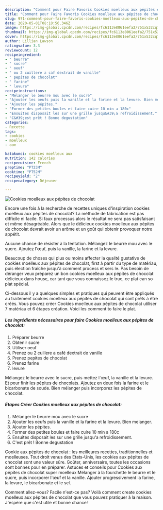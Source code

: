 ```yaml
---
description: "Comment pour Faire Favoris Cookies moelleux aux pépites de chocolat"
title: "Comment pour Faire Favoris Cookies moelleux aux pépites de chocolat"
slug: 971-comment-pour-faire-favoris-cookies-moelleux-aux-pepites-de-chocolat
date: 2020-05-01T08:10:56.346Z
image: https://img-global.cpcdn.com/recipes/fc6113e8061eefa2/751x532cq70/cookies-moelleux-aux-pepites-de-chocolat-photo-principale-de-la-recette.jpg
thumbnail: https://img-global.cpcdn.com/recipes/fc6113e8061eefa2/751x532cq70/cookies-moelleux-aux-pepites-de-chocolat-photo-principale-de-la-recette.jpg
cover: https://img-global.cpcdn.com/recipes/fc6113e8061eefa2/751x532cq70/cookies-moelleux-aux-pepites-de-chocolat-photo-principale-de-la-recette.jpg
author: Lillian Lawson
ratingvalue: 3.3
reviewcount: 12
recipeingredient:
- " beurre"
- " sucre"
- " oeuf"
- " ou 2 cuillere a caf dextrait de vanille"
- " pepites de chocolat"
- " farine"
- " levure"
recipeinstructions:
- "Mélanger le beurre mou avec le sucre"
- "Ajouter les oeufs puis la vanille et la farine et la levure. Bien melanger."
- "Ajouter les pépites."
- "Former des petites boules et faire cuire 10 min a 180c"
- "Ensuites disposait les sur une grille jusqu&#39;a refroidissement."
- "C&#39;est prêt ! Bonne degustation"
categories:
- Recette
tags:
- cookies
- moelleux
- aux

katakunci: cookies moelleux aux 
nutrition: 142 calories
recipecuisine: French
preptime: "PT23M"
cooktime: "PT52M"
recipeyield: "2"
recipecategory: Déjeuner

---
```



![Cookies moelleux aux pépites de chocolat](https://img-global.cpcdn.com/recipes/fc6113e8061eefa2/751x532cq70/cookies-moelleux-aux-pepites-de-chocolat-photo-principale-de-la-recette.jpg)

Encore une fois à la recherche de recettes uniques d'inspiration cookies moelleux aux pépites de chocolat? La méthode de fabrication est pas difficile ni facile. Si faux processus alors le résultat ne sera pas satisfaisant et même désagréable. Alors que le délicieux cookies moelleux aux pépites de chocolat devrait avoir un arôme et un goût qui obtenir provoquer notre appétit.

Aucune chance de résister à la tentation. Mélangez le beurre mou avec le sucre. Ajoutez l&#39;œuf, puis la vanille, la farine et la levure.

Beaucoup de choses qui plus ou moins affecter la qualité gustative de cookies moelleux aux pépites de chocolat, first à partir du type de matériau, puis élection fraîche jusqu'à comment process et sers le. Pas besoin de déranger veux préparez un bon cookies moelleux aux pépites de chocolat délicieux dans house, car tant que vous connaissez le truc, ce plat can so plat spécial.


Ci-dessous il y a quelques simples et pratiques qui peuvent être appliqués au traitement cookies moelleux aux pépites de chocolat qui sont prêts à être créés. Vous pouvez créer Cookies moelleux aux pépites de chocolat utiliser 7 matériau et 6 étapes création. Voici les comment to faire le plat.

<!--inarticleads1-->

##### Les ingrédients nécessaires pour faire Cookies moelleux aux pépites de chocolat:

1. Préparer  beurre
1. Obtenir  sucre
1. Utiliser  oeuf
1. Prenez  ou 2 cuillere a café dextrait de vanille
1. Prenez  pepites de chocolat
1. Prenez  farine
1.   levure


Mélangez le beurre avec le sucre, puis mettez l&#39;œuf, la vanille et la levure. Et pour finir les pépites de chocolats. Ajoutez en deux fois la farine et le bicarbonate de soude. Bien mélanger puis incorporez les pépites de chocolat. 

<!--inarticleads2-->

##### Étapes Créer Cookies moelleux aux pépites de chocolat:

1. Mélanger le beurre mou avec le sucre
1. Ajouter les oeufs puis la vanille et la farine et la levure. Bien melanger.
1. Ajouter les pépites.
1. Former des petites boules et faire cuire 10 min a 180c
1. Ensuites disposait les sur une grille jusqu&#39;a refroidissement.
1. C&#39;est prêt ! Bonne degustation


Cookie aux pépites de chocolat : les meilleures recettes, traditionnelles et moelleuses. Tout droit venus des Etats-Unis, les cookies aux pépites de chocolat sont une valeur sûre. Goûter, anniversaire, toutes les occasions sont bonnes pour en préparer. Astuces et conseils pour Cookies aux pépites de chocolat super moelleux Mélanger à la fourchette le beurre et le sucre, puis incorporer l&#39;œuf et la vanille. Ajouter progressivement la farine, la levure, le bicarbonate et le sel. 


Comment allez-vous? Facile n'est-ce pas? Voilà comment create cookies moelleux aux pépites de chocolat que vous pouvez pratiquer à la maison. J'espère que c'est utile et bonne chance!
